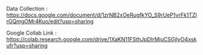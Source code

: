 Data Collection : https://docs.google.com/document/d/1zrNB2xOeRugfkYO_S9rUeP1vrFk1TZlrGQmgOMr4Kuo/edit?usp=sharing

Google Collab Link : https://colab.research.google.com/drive/1XaKN11FSthJpDIrMjuCSGjlyO4xskufr?usp=sharing
